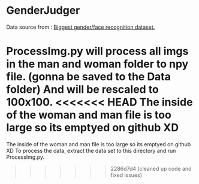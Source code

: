 # GenderJudger

Data source from : [Biggest gender/face recognition dataset.](https://www.kaggle.com/datasets/maciejgronczynski/biggest-genderface-recognition-dataset)

ProcessImg.py will process all imgs in the man and woman folder to npy file. (gonna be saved to the Data folder)
And will be rescaled to 100x100.
<<<<<<< HEAD
The inside of the woman and man file is too large so its emptyed on github XD
=======
The inside of the woman and man file is too large so its emptyed on github XD
To process the data, extract the data set to this directory and run ProcessImg.py.
>>>>>>> 2286d7d4 (cleaned up code and fixed issues)
